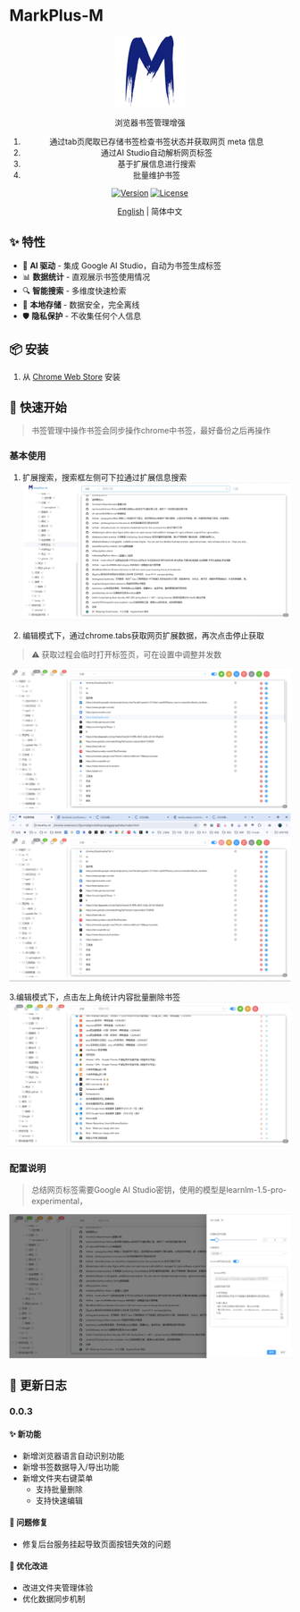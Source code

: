 # MarkPlus-M

<div align="center">

![MarkPlus-M Logo](src/assets/icons/icon128.png)

浏览器书签管理增强
1. 通过tab页爬取已存储书签检查书签状态并获取网页 meta 信息
2. 通过AI Studio自动解析网页标签
3. 基于扩展信息进行搜索
4. 批量维护书签


[![Version](https://img.shields.io/badge/version-0.0.3-blue.svg)](https://github.com/your-repo/MarkPlus-M/releases)
[![License](https://img.shields.io/badge/license-MIT-green.svg)](LICENSE)

[English](./docs/README_en.md) | 简体中文

</div>

## ✨ 特性

- 🤖 **AI 驱动** - 集成 Google AI Studio，自动为书签生成标签
- 📊 **数据统计** - 直观展示书签使用情况
- 🔍 **智能搜索** - 多维度快速检索
- 💾 **本地存储** - 数据安全，完全离线
- 🛡️ **隐私保护** - 不收集任何个人信息

## 📦 安装

1. 从 [Chrome Web Store](https://chromewebstore.google.com/detail/markplus-m/ggnkeikgmibbjjjfglhbnpjbacnbpgek) 安装



## 🚀 快速开始
> 书签管理中操作书签会同步操作chrome中书签，最好备份之后再操作

### 基本使用
1. 扩展搜索，搜索框左侧可下拉通过扩展信息搜索
![](docs/images/1.png)

2. 编辑模式下，通过chrome.tabs获取网页扩展数据，再次点击停止获取

> ⚠️ 获取过程会临时打开标签页，可在设置中调整并发数

![](docs/images/2.png)
![](docs/images/2-1.png)

3.编辑模式下，点击左上角统计内容批量删除书签
![](docs/images/2-2.png)

### 配置说明
> 总结网页标签需要Google AI Studio密钥，使用的模型是learnlm-1.5-pro-experimental，

![](docs/images/3.png)


## 📝 更新日志
### 0.0.3
#### ✨ 新功能
- 新增浏览器语言自动识别功能
- 新增书签数据导入/导出功能
- 新增文件夹右键菜单
  - 支持批量删除
  - 支持快速编辑

#### 🐛 问题修复
- 修复后台服务挂起导致页面按钮失效的问题

#### 🔨 优化改进
- 改进文件夹管理体验
- 优化数据同步机制
